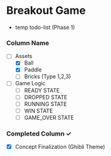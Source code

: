 # Breakout Game
- temp todo-list (Phase 1)

### Column Name
- [ ] Assets 
    - [x] Ball
    - [x] Paddle
    - [ ] Bricks (Type 1,2,3)
    
- [ ] Game Logic 
    - [ ] READY STATE
    - [ ] DROPPED STATE
    - [ ] RUNNING STATE 
    - [ ] WIN STATE
    - [ ] GAME_OVER STATE

### Completed Column ✓
- [x] Concept Finalization (Ghibli Theme)